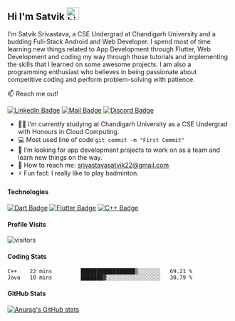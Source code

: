 ## Hi I'm Satvik <img src="https://user-images.githubusercontent.com/1303154/88677602-1635ba80-d120-11ea-84d8-d263ba5fc3c0.gif" width="28px" alt="hi">

I'm Satvik Srivastava, a CSE Undergrad at Chandigarh University and a budding Full-Stack Android and Web Developer. I spend most of time learning new things related to App Development through Flutter, Web Development and coding my way through those tutorials and implementing the skills that I learned on some awesome projects. I am also a programming enthusiast who believes in being passionate about competitive coding and perform problem-solving with patience.

:mailbox: Reach me out!

[![LinkedIn Badge](https://img.shields.io/badge/-Satvik-0e76a8?style=flat&labelColor=0e76a8&logo=linkedin&logoColor=white)](https://www.linkedin.com/in/satvik-srivastava-8237aa202/) [![Mail Badge](https://img.shields.io/badge/-satviksriv-c0392b?style=flat&labelColor=c0392b&logo=gmail&logoColor=white)](mailto:srivastavasatvik22@gmail.com) [![Discord Badge](https://img.shields.io/badge/-SubZero-00008B?style=flat&labelColor=00008B&logo=discord&logoColor=white)](https://discordapp.com/users/6458/)



- 👨‍🎓 I’m currently studying at Chandigarh University as a CSE Undergrad with Honours in Cloud Computing.
- :computer: Most used line of code `git commit -m "First Commit"`
- 🤔 I’m looking for app development projects to work on as a team and learn new things on the way.
- 📧 How to reach me: srivastavasatvik22@gmail.com
- ⚡ Fun fact: I really like to play badminton.

#### Technologies


[![Dart Badge](https://img.shields.io/badge/-Dart-61DBFB?style=for-the-badge&labelColor=black&logo=dart&logoColor=61DBFB)](https://github.com/satviksriv?tab=repositories) [![Flutter Badge](https://img.shields.io/badge/-flutter-007acc?style=for-the-badge&labelColor=black&logo=flutter&logoColor=007acc)](https://github.com/satviksriv?tab=repositories) [![C++ Badge](https://img.shields.io/badge/-C++-3C873A?style=for-the-badge&labelColor=black&logo=cplusplus&logoColor=3C873A)](https://github.com/satviksriv?tab=repositories)


#### Profile Visits

![visitors](https://visitor-badge.glitch.me/badge?page_id=satviksriv.satviksriv)

#### Coding Stats

<!--START_SECTION:waka-->
```text
C++    22 mins         █████████████████▒░░░░░░░   69.21 % 
Java   10 mins         ███████▓░░░░░░░░░░░░░░░░░   30.79 % 
```
<!--END_SECTION:waka-->

#### GitHub Stats

[![Anurag's GitHub stats](https://github-readme-stats.vercel.app/api?username=satviksriv&theme=tokyonight)](https://github.com/anuraghazra/github-readme-stats)

